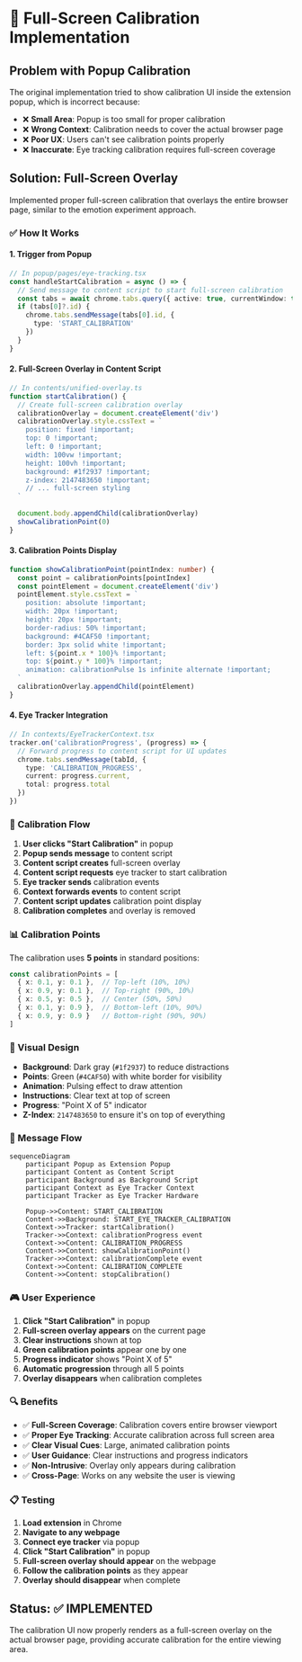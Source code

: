 # 🎯 Full-Screen Calibration Implementation

## Problem with Popup Calibration

The original implementation tried to show calibration UI inside the extension popup, which is incorrect because:
- ❌ **Small Area**: Popup is too small for proper calibration
- ❌ **Wrong Context**: Calibration needs to cover the actual browser page
- ❌ **Poor UX**: Users can't see calibration points properly
- ❌ **Inaccurate**: Eye tracking calibration requires full-screen coverage

## Solution: Full-Screen Overlay

Implemented proper full-screen calibration that overlays the entire browser page, similar to the emotion experiment approach.

### ✅ How It Works

#### 1. **Trigger from Popup**
```typescript
// In popup/pages/eye-tracking.tsx
const handleStartCalibration = async () => {
  // Send message to content script to start full-screen calibration
  const tabs = await chrome.tabs.query({ active: true, currentWindow: true })
  if (tabs[0]?.id) {
    chrome.tabs.sendMessage(tabs[0].id, {
      type: 'START_CALIBRATION'
    })
  }
}
```

#### 2. **Full-Screen Overlay in Content Script**
```typescript
// In contents/unified-overlay.ts
function startCalibration() {
  // Create full-screen calibration overlay
  calibrationOverlay = document.createElement('div')
  calibrationOverlay.style.cssText = `
    position: fixed !important;
    top: 0 !important;
    left: 0 !important;
    width: 100vw !important;
    height: 100vh !important;
    background: #1f2937 !important;
    z-index: 2147483650 !important;
    // ... full-screen styling
  `
  
  document.body.appendChild(calibrationOverlay)
  showCalibrationPoint(0)
}
```

#### 3. **Calibration Points Display**
```typescript
function showCalibrationPoint(pointIndex: number) {
  const point = calibrationPoints[pointIndex]
  const pointElement = document.createElement('div')
  pointElement.style.cssText = `
    position: absolute !important;
    width: 20px !important;
    height: 20px !important;
    border-radius: 50% !important;
    background: #4CAF50 !important;
    border: 3px solid white !important;
    left: ${point.x * 100}% !important;
    top: ${point.y * 100}% !important;
    animation: calibrationPulse 1s infinite alternate !important;
  `
  calibrationOverlay.appendChild(pointElement)
}
```

#### 4. **Eye Tracker Integration**
```typescript
// In contexts/EyeTrackerContext.tsx
tracker.on('calibrationProgress', (progress) => {
  // Forward progress to content script for UI updates
  chrome.tabs.sendMessage(tabId, {
    type: 'CALIBRATION_PROGRESS',
    current: progress.current,
    total: progress.total
  })
})
```

### 🎯 Calibration Flow

1. **User clicks "Start Calibration"** in popup
2. **Popup sends message** to content script
3. **Content script creates** full-screen overlay
4. **Content script requests** eye tracker to start calibration
5. **Eye tracker sends** calibration events
6. **Context forwards events** to content script
7. **Content script updates** calibration point display
8. **Calibration completes** and overlay is removed

### 📊 Calibration Points

The calibration uses **5 points** in standard positions:
```typescript
const calibrationPoints = [
  { x: 0.1, y: 0.1 },  // Top-left (10%, 10%)
  { x: 0.9, y: 0.1 },  // Top-right (90%, 10%)
  { x: 0.5, y: 0.5 },  // Center (50%, 50%)
  { x: 0.1, y: 0.9 },  // Bottom-left (10%, 90%)
  { x: 0.9, y: 0.9 }   // Bottom-right (90%, 90%)
]
```

### 🎨 Visual Design

- **Background**: Dark gray (`#1f2937`) to reduce distractions
- **Points**: Green (`#4CAF50`) with white border for visibility
- **Animation**: Pulsing effect to draw attention
- **Instructions**: Clear text at top of screen
- **Progress**: "Point X of 5" indicator
- **Z-Index**: `2147483650` to ensure it's on top of everything

### 🔄 Message Flow

```mermaid
sequenceDiagram
    participant Popup as Extension Popup
    participant Content as Content Script
    participant Background as Background Script
    participant Context as Eye Tracker Context
    participant Tracker as Eye Tracker Hardware

    Popup->>Content: START_CALIBRATION
    Content->>Background: START_EYE_TRACKER_CALIBRATION
    Context->>Tracker: startCalibration()
    Tracker->>Context: calibrationProgress event
    Context->>Content: CALIBRATION_PROGRESS
    Content->>Content: showCalibrationPoint()
    Tracker->>Context: calibrationComplete event
    Context->>Content: CALIBRATION_COMPLETE
    Content->>Content: stopCalibration()
```

### 🎮 User Experience

1. **Click "Start Calibration"** in popup
2. **Full-screen overlay appears** on the current page
3. **Clear instructions** shown at top
4. **Green calibration points** appear one by one
5. **Progress indicator** shows "Point X of 5"
6. **Automatic progression** through all 5 points
7. **Overlay disappears** when calibration completes

### 🔍 Benefits

- ✅ **Full-Screen Coverage**: Calibration covers entire browser viewport
- ✅ **Proper Eye Tracking**: Accurate calibration across full screen area
- ✅ **Clear Visual Cues**: Large, animated calibration points
- ✅ **User Guidance**: Clear instructions and progress indicators
- ✅ **Non-Intrusive**: Overlay only appears during calibration
- ✅ **Cross-Page**: Works on any website the user is viewing

### 📋 Testing

1. **Load extension** in Chrome
2. **Navigate to any webpage**
3. **Connect eye tracker** via popup
4. **Click "Start Calibration"** in popup
5. **Full-screen overlay should appear** on the webpage
6. **Follow the calibration points** as they appear
7. **Overlay should disappear** when complete

## Status: ✅ IMPLEMENTED

The calibration UI now properly renders as a full-screen overlay on the actual browser page, providing accurate calibration for the entire viewing area.
